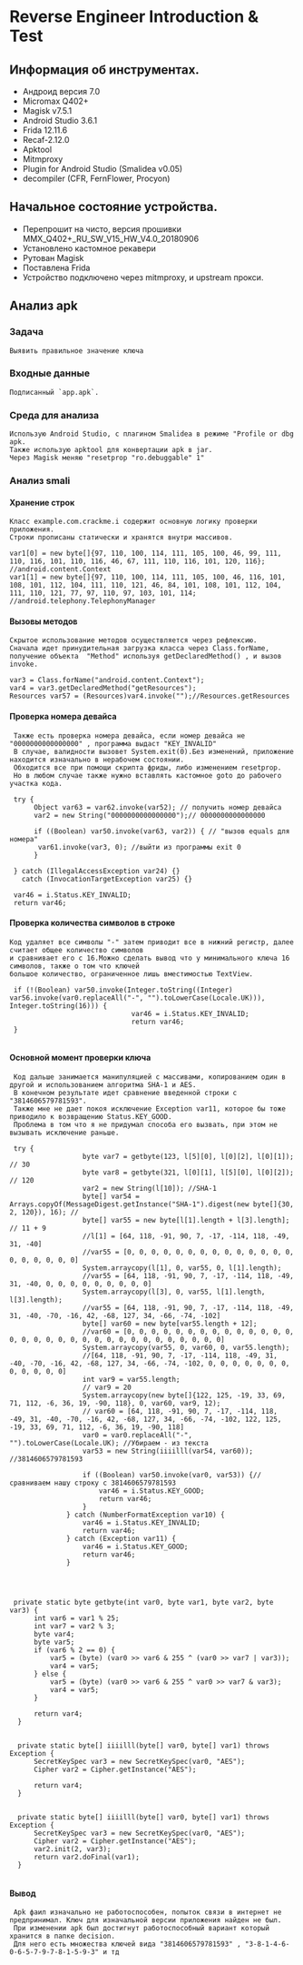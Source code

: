 # Reverse Engineer Introduction &amp; Test

## Информация об инструментах.
  - Андроид версия 7.0
  - Micromax Q402+
  - Magisk v7.5.1
  - Android Studio 3.6.1
  - Frida 12.11.6
  - Recaf-2.12.0
  - Apktool 
  - Mitmproxy
  - Plugin for Android Studio (Smalidea v0.05)
  - decompiler (CFR, FernFlower, Procyon)
  
## Начальное состояние устройства.
  - Перепрошит на чисто, версия прошивки MMX_Q402+_RU_SW_V15_HW_V4.0_20180906
  - Установлено кастомное рекавери
  - Рутован Magisk
  - Поставлена Frida
  - Устройство подключено через mitmproxy, и upstream прокси.
   
## Анализ apk

### Задача
    Выявить правильное значение ключа

### Входные данные
    Подписанный `app.apk`.

### Среда для анализа
    Использую Android Studio, с плагином Smalidea в режиме "Profile or dbg apk.
    Также использую apktool для конвертации apk в jar.
    Через Magisk меняю "resetprop "ro.debuggable" 1"

### Анализ smali 

#### Хранение строк

    Класс example.com.crackme.i содержит основную логику проверки приложения.
    Строки прописаны статически и хранятся внутри массивов.
    
 ```
 var1[0] = new byte[]{97, 110, 100, 114, 111, 105, 100, 46, 99, 111, 110, 116, 101, 110, 116, 46, 67, 111, 110, 116, 101, 120, 116}; //android.content.Context
 var1[1] = new byte[]{97, 110, 100, 114, 111, 105, 100, 46, 116, 101, 108, 101, 112, 104, 111, 110, 121, 46, 84, 101, 108, 101, 112, 104, 111, 110, 121, 77, 97, 110, 97, 103, 101, 114; //android.telephony.TelephonyManager
 ```
 
#### Вызовы методов

    Скрытое использование методов осуществляется через рефлексию. 
    Сначала идет принудительная загрузка класса через Class.forName,
    получение объекта  "Method" используя getDeclaredMethod() , и вызов invoke.
      
  ```
  var3 = Class.forName("android.content.Context");
  var4 = var3.getDeclaredMethod("getResources");
  Resources var57 = (Resources)var4.invoke("");//Resources.getResources
  ```

#### Проверка номера девайса

     Также есть проверка номера девайса, если номер девайса не "0000000000000000" , программа выдаст "KEY_INVALID"
     В случае, валидности вызовет System.exit(0).Без изменений, приложение находится изначально в нерабочем состоянии.
     Обходится все при помощи скрипта фриды, либо изменением resetprop.
     Но в любом случае также нужно вставлять кастомное goto до рабочего участка кода. 

  ```
   try {
        Object var63 = var62.invoke(var52); // получить номер девайса
        var2 = new String("0000000000000000");// 0000000000000000 
        
        if ((Boolean) var50.invoke(var63, var2)) { // "вызов equals для номера"
         var61.invoke(var3, 0); //выйти из программы exit 0
        }
        
   } catch (IllegalAccessException var24) {} 
     catch (InvocationTargetException var25) {}
   
   var46 = i.Status.KEY_INVALID;
   return var46; 
  ```
  
#### Проверка количества символов в строке

    Код удаляет все символы "-" затем приводит все в нижний регистр, далее считает общее количество символов 
    и сравнивает его с 16.Можно сделать вывод что у минимального ключа 16 символов, также о том что ключей 
    большое количество, ограниченное лишь вместимостью TextView.
    
  ```
   if (!(Boolean) var50.invoke(Integer.toString((Integer) var56.invoke(var0.replaceAll("-", "").toLowerCase(Locale.UK))), Integer.toString(16))) {
                                var46 = i.Status.KEY_INVALID;
                                return var46;
   }
                            
  ```

#### Основной момент проверки ключа

     Код дальше занимается манипуляцией с массивами, копированием один в другой и использованием алгоритма SHA-1 и AES.
     В конечном результате идет сравнение введенной строки с "3814606579781593".
     Также мне не дает покоя исключение Exception var11, которое бы тоже приводило к возвращению Status.KEY_GOOD.
     Проблема в том что я не придумал способа его вызвать, при этом не вызывать исключение раньше.
     
  ```
   try {
                    byte var7 = getbyte(123, l[5][0], l[0][2], l[0][1]); // 30
                    byte var8 = getbyte(321, l[0][1], l[5][0], l[0][2]); // 120
                    var2 = new String(l[10]); //SHA-1
                    byte[] var54 = Arrays.copyOf(MessageDigest.getInstance("SHA-1").digest(new byte[]{30, 2, 120}), 16); //
                    byte[] var55 = new byte[l[1].length + l[3].length]; // 11 + 9
                    //l[1] = [64, 118, -91, 90, 7, -17, -114, 118, -49, 31, -40]
                    //var55 = [0, 0, 0, 0, 0, 0, 0, 0, 0, 0, 0, 0, 0, 0, 0, 0, 0, 0, 0, 0]
                    System.arraycopy(l[1], 0, var55, 0, l[1].length);
                    //var55 = [64, 118, -91, 90, 7, -17, -114, 118, -49, 31, -40, 0, 0, 0, 0, 0, 0, 0, 0, 0]
                    System.arraycopy(l[3], 0, var55, l[1].length, l[3].length);
                    //var55 = [64, 118, -91, 90, 7, -17, -114, 118, -49, 31, -40, -70, -16, 42, -68, 127, 34, -66, -74, -102]
                    byte[] var60 = new byte[var55.length + 12];
                    //var60 = [0, 0, 0, 0, 0, 0, 0, 0, 0, 0, 0, 0, 0, 0, 0, 0, 0, 0, 0, 0, 0, 0, 0, 0, 0, 0, 0, 0, 0, 0, 0, 0]
                    System.arraycopy(var55, 0, var60, 0, var55.length);
                    //[64, 118, -91, 90, 7, -17, -114, 118, -49, 31, -40, -70, -16, 42, -68, 127, 34, -66, -74, -102, 0, 0, 0, 0, 0, 0, 0, 0, 0, 0, 0, 0]
                    int var9 = var55.length;
                    // var9 = 20
                    System.arraycopy(new byte[]{122, 125, -19, 33, 69, 71, 112, -6, 36, 19, -90, 118}, 0, var60, var9, 12);
                    // var60 = [64, 118, -91, 90, 7, -17, -114, 118, -49, 31, -40, -70, -16, 42, -68, 127, 34, -66, -74, -102, 122, 125, -19, 33, 69, 71, 112, -6, 36, 19, -90, 118]
                    var0 = var0.replaceAll("-", "").toLowerCase(Locale.UK); //Убираем - из текста
                    var53 = new String(iiiilll(var54, var60)); //3814606579781593

                    if ((Boolean) var50.invoke(var0, var53)) {// сравниваем нашу строку с 3814606579781593
                        var46 = i.Status.KEY_GOOD;
                        return var46;
                    }
                } catch (NumberFormatException var10) {
                    var46 = i.Status.KEY_INVALID;
                    return var46;
                } catch (Exception var11) {
                    var46 = i.Status.KEY_GOOD;
                    return var46;
                }
  
  
  
  
   private static byte getbyte(int var0, byte var1, byte var2, byte var3) {
        int var6 = var1 % 25;
        int var7 = var2 % 3;
        byte var4;
        byte var5;
        if (var6 % 2 == 0) {
            var5 = (byte) (var0 >> var6 & 255 ^ (var0 >> var7 | var3));
            var4 = var5;
        } else {
            var5 = (byte) (var0 >> var6 & 255 ^ var0 >> var7 & var3);
            var4 = var5;
        }

        return var4;
    }
    
    
    private static byte[] iiiilll(byte[] var0, byte[] var1) throws Exception {
        SecretKeySpec var3 = new SecretKeySpec(var0, "AES");
        Cipher var2 = Cipher.getInstance("AES");

        return var4;
    }
    
    
    private static byte[] iiiilll(byte[] var0, byte[] var1) throws Exception {
        SecretKeySpec var3 = new SecretKeySpec(var0, "AES");
        Cipher var2 = Cipher.getInstance("AES");
        var2.init(2, var3);
        return var2.doFinal(var1);
    }
    
  ```
  
#### Вывод

     Apk фаил изначально не работоспособен, попыток связи в интернет не предпринимал. Ключ для изначальной версии приложения найден не был.
     При изменении apk был достигнут работоспособный вариант который хранится в папке decision.
     Для него есть множества ключей вида "3814606579781593" , "3-8-1-4-6-0-6-5-7-9-7-8-1-5-9-3" и тд
